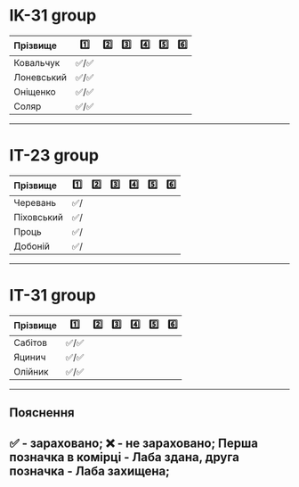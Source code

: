 # IK-31 group

| Прізвище    | :one: | :two:| :three:| :four:| :five:| :six:| 
| :---------- |:-------------------------------------:| :-------------------------------------:| :-------------------------------------:| :-------------------------------------:| :-------------------------------------:| :-------------------------------------:|
| Ковальчук   | :white_check_mark:/:white_check_mark: | | | | | |
| Лоневський  | :white_check_mark:/:white_check_mark: | | | | | |
| Оніщенко    | :white_check_mark:/:white_check_mark: | | | | | |
| Соляр       | :white_check_mark:/:white_check_mark: | | | | | |

---
# IТ-23 group

| Прізвище  | :one:| :two:| :three:| :four:| :five:| :six:| 
| :---------- |:-------------------------------------:| :-------------------------------------:| :-------------------------------------:| :-------------------------------------:| :-------------------------------------:| :-------------------------------------:|
| Черевань    | :white_check_mark:/                   | | | | | |
| Піховський  | :white_check_mark:/                   | | | | | |
| Проць       | :white_check_mark:/                   | | | | | |
| Добоній     | :white_check_mark:/                   | | | | | |

---
# IT-31 group

| Прізвище     | :one:| :two:| :three:| :four:| :five:| :six:| 
| :---------- |:-------------------------------------:| :-------------------------------------:| :-------------------------------------:| :-------------------------------------:| :-------------------------------------:| :-------------------------------------:|
| Сабітов     | :white_check_mark:/:white_check_mark: | | | | | |
| Яцинич      | :white_check_mark:/:white_check_mark: | | | | | |
| Олійник     | :white_check_mark:/:white_check_mark: | | | | | |

---
## Пояснення
:white_check_mark: - зараховано;
:x: - не зараховано;
Перша позначка в комірці - Лаба здана, друга позначка - Лаба захищена;
---

